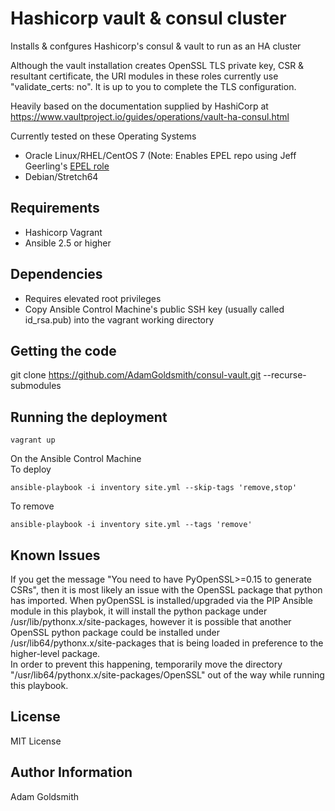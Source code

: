 Hashicorp vault & consul cluster
================================

Installs & confgures Hashicorp's consul & vault to run as an HA cluster

Although the vault installation creates OpenSSL TLS private key, CSR & resultant certificate, the URI modules in these roles currently use "validate_certs: no". It is up to you to complete the TLS configuration.

Heavily based on the documentation supplied by HashiCorp at <https://www.vaultproject.io/guides/operations/vault-ha-consul.html>

Currently tested on these Operating Systems
* Oracle Linux/RHEL/CentOS 7 (Note: Enables EPEL repo using Jeff Geerling's [EPEL role](<https://galaxy.ansible.com/geerlingguy/repo-epel/>)
* Debian/Stretch64

Requirements
------------

* Hashicorp Vagrant
* Ansible 2.5 or higher

Dependencies
------------

* Requires elevated root privileges
* Copy Ansible Control Machine's public SSH key (usually called id_rsa.pub) into the vagrant working directory

Getting the code
----------------

git clone https://github.com/AdamGoldsmith/consul-vault.git --recurse-submodules

Running the deployment
----------------------

```
vagrant up
```

On the Ansible Control Machine  
To deploy

```
ansible-playbook -i inventory site.yml --skip-tags 'remove,stop'
```
To remove

```
ansible-playbook -i inventory site.yml --tags 'remove'
```

Known Issues
------------

If you get the message "You need to have PyOpenSSL>=0.15 to generate CSRs", then it is most likely an issue with the OpenSSL package that python has imported. When pyOpenSSL is installed/upgraded via the PIP Ansible module in this playbok, it will install the python package under /usr/lib/pythonx.x/site-packages, however it is possible that another OpenSSL python package could be installed under /usr/lib64/pythonx.x/site-packages that is being loaded in preference to the higher-level package.  
In order to prevent this happening, temporarily move the directory "/usr/lib64/pythonx.x/site-packages/OpenSSL" out of the way while running this playbook.  

License
-------

MIT License

Author Information
------------------

Adam Goldsmith

